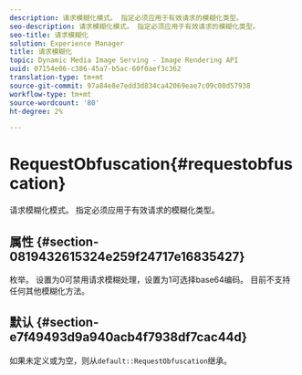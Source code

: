 ```yaml
---
description: 请求模糊化模式。 指定必须应用于有效请求的模糊化类型。
seo-description: 请求模糊化模式。 指定必须应用于有效请求的模糊化类型。
seo-title: 请求模糊化
solution: Experience Manager
title: 请求模糊化
topic: Dynamic Media Image Serving - Image Rendering API
uuid: 07154e06-c386-45a7-b5ac-60f0aef3c362
translation-type: tm+mt
source-git-commit: 97a84e8e7edd3d834ca42069eae7c09c00d57938
workflow-type: tm+mt
source-wordcount: '80'
ht-degree: 2%

---
```



# RequestObfuscation{#requestobfuscation}

请求模糊化模式。 指定必须应用于有效请求的模糊化类型。

## 属性 {#section-0819432615324e259f24717e16835427}

枚举。 设置为0可禁用请求模糊处理，设置为1可选择base64编码。 目前不支持任何其他模糊化方法。

## 默认 {#section-e7f49493d9a940acb4f7938df7cac44d}

如果未定义或为空，则从`default::RequestObfuscation`继承。
